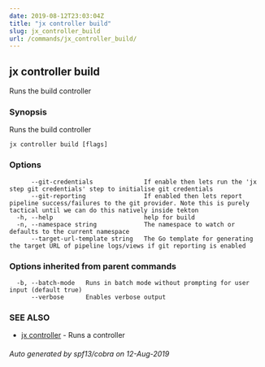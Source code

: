 ```yaml
---
date: 2019-08-12T23:03:04Z
title: "jx controller build"
slug: jx_controller_build
url: /commands/jx_controller_build/
---
```

## jx controller build

Runs the build controller

### Synopsis

Runs the build controller

```
jx controller build [flags]
```

### Options

```
      --git-credentials              If enable then lets run the 'jx step git credentials' step to initialise git credentials
      --git-reporting                If enabled then lets report pipeline success/failures to the git provider. Note this is purely tactical until we can do this natively inside tekton
  -h, --help                         help for build
  -n, --namespace string             The namespace to watch or defaults to the current namespace
      --target-url-template string   The Go template for generating the target URL of pipeline logs/views if git reporting is enabled
```

### Options inherited from parent commands

```
  -b, --batch-mode   Runs in batch mode without prompting for user input (default true)
      --verbose      Enables verbose output
```

### SEE ALSO

* [jx controller](/commands/jx_controller/)	 - Runs a controller

###### Auto generated by spf13/cobra on 12-Aug-2019
